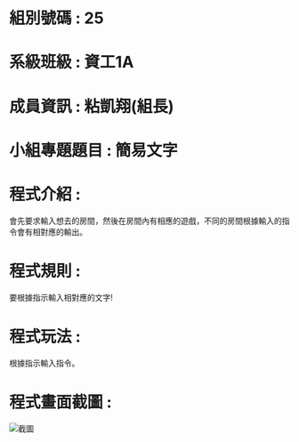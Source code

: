 # 組別號碼 : 25
# 系級班級 : 資工1A
# 成員資訊 : 粘凱翔(組長)
# 小組專題題目 : 簡易文字
# 程式介紹 : 
會先要求輸入想去的房間，然後在房間內有相應的遊戲，不同的房間根據輸入的指令會有相對應的輸出。
# 程式規則 :
要根據指示輸入相對應的文字!
# 程式玩法 :
根據指示輸入指令。
# 程式畫面截圖 :
![截圖](https://github.com/supermoonshine/Funny-game/assets/152705248/934916c2-5d5d-4713-85fb-536901819fc3)
